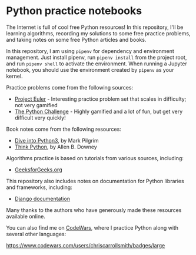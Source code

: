 # Python practice notebooks

The Internet is full of cool free Python resources! In this repository, I'll be learning algorithms, recording my solutions to some free practice problems, and taking notes on some free Python articles and books.

In this repository, I am using `pipenv` for dependency and environment management. Just install pipenv, run `pipenv install` from the project root, and run `pipenv shell` to activate the environment. When running a Jupyter notebook, you should use the environment created by `pipenv` as your kernel.

Practice problems come from the following sources:

- [Project Euler](https://projecteuler.net/) - Interesting practice problem set that scales in difficulty; not very gamified
- [The Python Challenge](http://www.pythonchallenge.com/) - Highly gamified and a lot of fun, but get very difficult very quickly!

Book notes come from the following resources:

- [Dive into Python3](https://diveintopython3.problemsolving.io/), by Mark Pilgrim
- [Think Python](https://greenteapress.com/wp/think-python-2e/), by Allen B. Downey

Algorithms practice is based on tutorials from various sources, including:

- [GeeksforGeeks.org](https://www.geeksforgeeks.org/)

This repository also includes notes on documentation for Python libraries and frameworks, including:

- [Django documentation](https://docs.djangoproject.com/en/5.0/intro/overview/)

Many thanks to the authors who have generously made these resources available online.

You can also find me on [CodeWars](https://www.codewars.com/users/chriscarrollsmith), where I practice Python along with several other languages:

https://www.codewars.com/users/chriscarrollsmith/badges/large